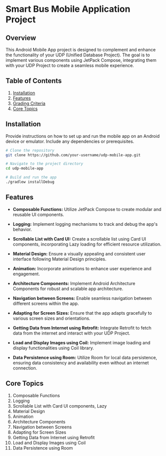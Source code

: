 # Smart Bus Mobile Application Project

## Overview

This Android Mobile App project is designed to complement and enhance the functionality of your UDP (Unified Database Project). The goal is to implement various components using JetPack Compose, integrating them with your UDP Project to create a seamless mobile experience.

## Table of Contents

1. [Installation](#installation)
2. [Features](#features)
3. [Grading Criteria](#grading-criteria)
4. [Core Topics](#core-topics)

## Installation

Provide instructions on how to set up and run the mobile app on an Android device or emulator. Include any dependencies or prerequisites.

```bash
# Clone the repository
git clone https://github.com/your-username/udp-mobile-app.git

# Navigate to the project directory
cd udp-mobile-app

# Build and run the app
./gradlew installDebug
```

## Features

- **Composable Functions:** Utilize JetPack Compose to create modular and reusable UI components.

- **Logging:** Implement logging mechanisms to track and debug the app's behavior.

- **Scrollable List with Card UI:** Create a scrollable list using Card UI components, incorporating Lazy loading for efficient resource utilization.

- **Material Design:** Ensure a visually appealing and consistent user interface following Material Design principles.

- **Animation:** Incorporate animations to enhance user experience and engagement.

- **Architecture Components:** Implement Android Architecture Components for robust and scalable app architecture.

- **Navigation between Screens:** Enable seamless navigation between different screens within the app.

- **Adapting for Screen Sizes:** Ensure that the app adapts gracefully to various screen sizes and orientations.

- **Getting Data from Internet using Retrofit:** Integrate Retrofit to fetch data from the internet and interact with your UDP Project.

- **Load and Display Images using Coil:** Implement image loading and display functionalities using Coil library.

- **Data Persistence using Room:** Utilize Room for local data persistence, ensuring data consistency and availability even without an internet connection.


## Core Topics

1. Composable Functions
2. Logging
3. Scrollable List with Card UI components, Lazy
4. Material Design
5. Animation
6. Architecture Components
7. Navigation between Screens
8. Adapting for Screen Sizes
9. Getting Data from Internet using Retrofit
10. Load and Display Images using Coil
11. Data Persistence using Room
